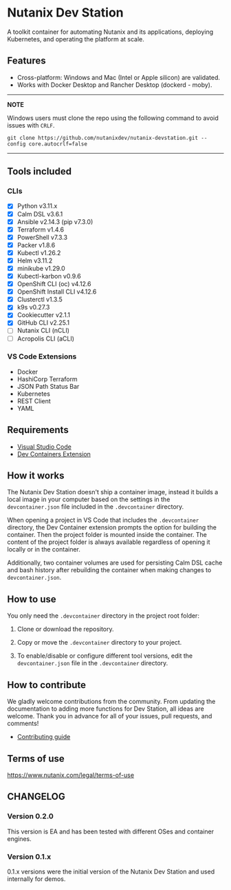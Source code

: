 # Nutanix Dev Station

A toolkit container for automating Nutanix and its applications, deploying Kubernetes, and operating the platform at scale.

## Features

- Cross-platform: Windows and Mac (Intel or Apple silicon) are validated.
- Works with Docker Desktop and Rancher Desktop (dockerd - moby).

---
**NOTE**

Windows users must clone the repo using the following command to avoid issues with `CRLF`.

```console
git clone https://github.com/nutanixdev/nutanix-devstation.git --config core.autocrlf=false
```

---

## Tools included

### CLIs

- [x] Python v3.11.x
- [x] Calm DSL v3.6.1
- [x] Ansible v2.14.3 (pip v7.3.0)
- [x] Terraform v1.4.6
- [x] PowerShell v7.3.3
- [x] Packer v1.8.6
- [x] Kubectl v1.26.2
- [x] Helm v3.11.2
- [x] minikube v1.29.0
- [x] Kubectl-karbon v0.9.6
- [x] OpenShift CLI (oc) v4.12.6
- [x] OpenShift Install CLI v4.12.6
- [x] Clusterctl v1.3.5
- [x] k9s v0.27.3
- [x] Cookiecutter v2.1.1
- [x] GitHub CLI v2.25.1
- [ ] Nutanix CLI (nCLI)
- [ ] Acropolis CLI (aCLI)

### VS Code Extensions

- Docker
- HashiCorp Terraform
- JSON Path Status Bar
- Kubernetes
- REST Client 
- YAML

## Requirements

- [Visual Studio Code](https://code.visualstudio.com/download)
- [Dev Containers Extension](https://marketplace.visualstudio.com/items?itemName=ms-vscode-remote.remote-containers)

## How it works

The Nutanix Dev Station doesn't ship a container image, instead it builds a local image in your computer based on the settings in the `devcontainer.json` file included in the `.devcontainer` directory.

When opening a project in VS Code that includes the `.devcontainer` directory, the Dev Container extension prompts the option for building the container. Then the project folder is mounted inside the container. The content of the project folder is always available regardless of opening it locally or in the container.

Additionally, two container volumes are used for persisting Calm DSL cache and bash history after rebuilding the container when making changes to `devcontainer.json`.

## How to use

You only need the `.devcontainer` directory in the project root folder:

1. Clone or download the repository.

1. Copy or move the `.devcontainer` directory to your project.

1. To enable/disable or configure different tool versions, edit the `devcontainer.json` file in the `.devcontainer` directory.

## How to contribute

We gladly welcome contributions from the community. From updating the documentation to adding more functions for Dev Station, all ideas are welcome. Thank you in advance for all of your issues, pull requests, and comments!

- [Contributing guide](./CONTRIBUTING.md)

## Terms of use

https://www.nutanix.com/legal/terms-of-use 

## CHANGELOG

### Version 0.2.0

This version is EA and has been tested with different OSes and container engines.

### Version 0.1.x

0.1.x versions were the initial version of the Nutanix Dev Station and used internally for demos.